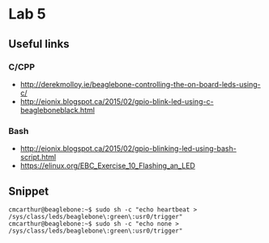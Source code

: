 # Lab 5

## Useful links
### C/CPP
- http://derekmolloy.ie/beaglebone-controlling-the-on-board-leds-using-c/
- http://eionix.blogspot.ca/2015/02/gpio-blink-led-using-c-beagleboneblack.html
### Bash
- http://eionix.blogspot.ca/2015/02/gpio-blinking-led-using-bash-script.html
- https://elinux.org/EBC_Exercise_10_Flashing_an_LED

## Snippet
```shell
cmcarthur@beaglebone:~$ sudo sh -c "echo heartbeat > /sys/class/leds/beaglebone\:green\:usr0/trigger"
cmcarthur@beaglebone:~$ sudo sh -c "echo none > /sys/class/leds/beaglebone\:green\:usr0/trigger"
```
